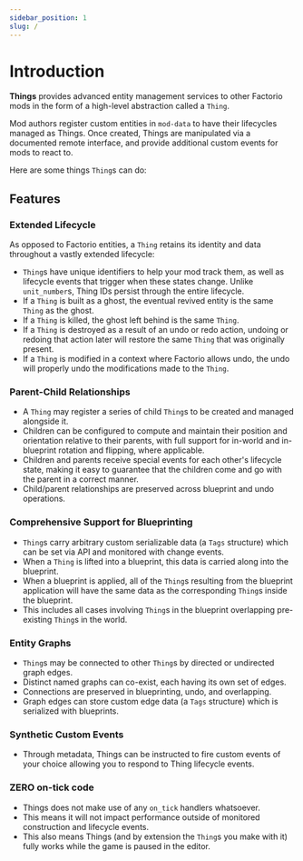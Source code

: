 ```yaml
---
sidebar_position: 1
slug: /
---
```


# Introduction

**Things** provides advanced entity management services to other Factorio mods in the form of a high-level abstraction called a `Thing`.

Mod authors register custom entities in `mod-data` to have their lifecycles managed as Things. Once created, Things are manipulated via a documented remote interface, and provide additional custom events for mods to react to.

Here are some things `Thing`s can do:

## Features

### Extended Lifecycle

As opposed to Factorio entities, a `Thing` retains its identity and data throughout a vastly extended lifecycle:

- `Thing`s have unique identifiers to help your mod track them, as well as lifecycle events that trigger when these states change. Unlike `unit_number`s, Thing IDs persist through the entire lifecycle.
- If a `Thing` is built as a ghost, the eventual revived entity is the same `Thing` as the ghost.
- If a `Thing` is killed, the ghost left behind is the same `Thing`.
- If a `Thing` is destroyed as a result of an undo or redo action, undoing or redoing that action later will restore the same `Thing` that was originally present.
- If a `Thing` is modified in a context where Factorio allows undo, the undo will properly undo the modifications made to the `Thing`.

### Parent-Child Relationships

- A `Thing` may register a series of child `Thing`s to be created and managed alongside it.
- Children can be configured to compute and maintain their position and orientation relative to their parents, with full support for in-world and in-blueprint rotation and flipping, where applicable.
- Children and parents receive special events for each other's lifecycle state, making it easy to guarantee that the children come and go with the parent in a correct manner.
- Child/parent relationships are preserved across blueprint and undo operations.

### Comprehensive Support for Blueprinting

- `Thing`s carry arbitrary custom serializable data (a `Tags` structure) which can be set via API and monitored with change events.
- When a `Thing` is lifted into a blueprint, this data is carried along into the blueprint.
- When a blueprint is applied, all of the `Thing`s resulting from the blueprint application will have the same data as the corresponding `Thing`s inside the blueprint.
- This includes all cases involving `Thing`s in the blueprint overlapping pre-existing `Thing`s in the world.

### Entity Graphs

- `Thing`s may be connected to other `Thing`s by directed or undirected graph edges.
- Distinct named graphs can co-exist, each having its own set of edges.
- Connections are preserved in blueprinting, undo, and overlapping.
- Graph edges can store custom edge data (a `Tags` structure) which is serialized with blueprints.

### Synthetic Custom Events

- Through metadata, Things can be instructed to fire custom events of your choice allowing you to respond to Thing lifecycle events.

### ZERO on-tick code

- Things does not make use of any `on_tick` handlers whatsoever.
- This means it will not impact performance outside of monitored construction and lifecycle events.
- This also means Things (and by extension the `Thing`s you make with it) fully works while the game is paused in the editor.

